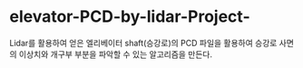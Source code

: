 # elevator-PCD-by-lidar-Project-
Lidar를 활용하여 얻은 엘리베이터 shaft(승강로)의 PCD 파일을 활용하여 승강로 사면의 이상치와 개구부 부분을 파악할 수 있는 알고리즘을 만든다. 

